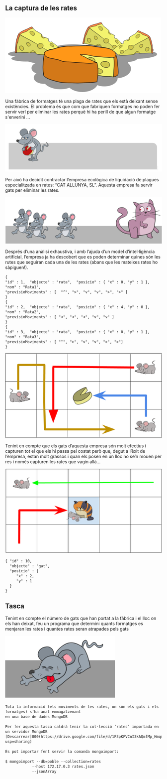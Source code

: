 ## La captura de les rates

![Formatges](https://github.com/XavierSala/CapturaDeRates/raw/master/imatges/rates1.png)

Una fàbrica de formatges té una plaga de rates que els està deixant sense existències. El problema és que com que fabriquen formatges no poden fer servir verí per eliminar les rates perquè hi ha perill de que algun formatge s'enverini …

![Formatges](https://github.com/XavierSala/CapturaDeRates/raw/master/imatges/rates0.png)

Per això ha decidit contractar l’empresa ecològica de liquidació de plagues especialitzada en rates: “CAT ALLUNYA, SL”. Aquesta empresa fa servir gats per eliminar les rates.

![Rata](https://github.com/XavierSala/CapturaDeRates/raw/master/imatges/rates2.png)

Després d’una anàlisi exhaustiva, i amb l’ajuda d’un model d’intel·ligència artificial, l’empresa ja ha descobert que es poden determinar quines són les rutes que seguiran cada una de les rates (abans que les mateixes rates ho sàpiguen!).

    {
    "id" : 1,  "objecte" : "rata",  "posicio" : { "x" : 0, "y" : 1 }, "nom" : "Rata1",
    "previsioMoviments" : [  "^", ">", "v", "v", ">", ">" ]
    }
    {
    "id" : 2,  "objecte" : "rata",  "posicio" : { "x" : 4, "y" : 0 }, "nom" : "Rata2",
    "previsioMoviments" : [ "<", "<", "<", "v", "v" ]
    }
    {
    "id" : 3,  "objecte" : "rata",  "posicio" : { "x" : 0, "y" : 1 }, "nom" : "Rata3",
    "previsioMoviments" : [ "^", ">", "v", "v", ">", ">"]
    }

![recorregut](https://github.com/XavierSala/CapturaDeRates/raw/master/imatges/rates3.png)

Tenint en compte que els gats d’aquesta empresa són molt efectius i capturen tot el que els hi passa pel costat però que, degut a l’èxit de l’empresa, estan molt grassos i quan els posen en un lloc no se’n mouen per res i només capturen les rates que vagin allà...

![gats estàtics](https://github.com/XavierSala/CapturaDeRates/raw/master/imatges/rates4.png)

    { "id" : 10,
      "objecte" : "gat",
      "posicio" : {
         "x" : 2,
         "y" : 1
      }
    }

## Tasca

Tenint en compte el número de gats que han portat a la fàbrica i el lloc on els han deixat, feu un programa que determini quants formatges es menjaran les rates i quantes rates seran atrapades pels gats

![Rata capturada](https://github.com/XavierSala/CapturaDeRates/raw/master/imatges/rates5.png)

    Tota la informació (els moviments de les rates, on són els gats i els formatges) s’ha anat emmagatzemant 
    en una base de dades MongoDB

    Per fer aquesta tasca caldrà tenir la col·lecció ‘rates’ importada en un servidor MongoDB [Descarrear]000(https://drive.google.com/file/d/1F3pKFVCnI3kAQmfMp_HmqmbGp58qbc_f/view?usp=sharing)

    Es pot importar fent servir la comanda mongoimport:

    $ mongoimport --db=poble --collection=rates
                --host 172.17.0.3 rates.json
                --jsonArray
